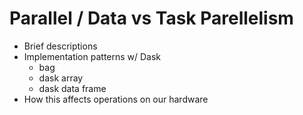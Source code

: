 # Parallel / Data vs Task Parellelism

* Brief descriptions
* Implementation patterns w/ Dask
  * bag
  * dask array
  * dask data frame
* How this affects operations on our hardware